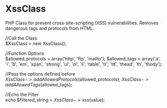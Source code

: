 # XssClass
PHP Class for prevent cross-site-scripting (XSS) vulnerabilities. Removes dangerous tags and protocols from HTML.

//Call the Class<br>
$XssClass = new XssClass();

//Function Options<br>
$allowed_protocols = array('http', 'ftp', 'mailto');
$allowed_tags = array('a', 'i', 'b', 'em', 'span', 'strong', 'ul', 'ol', 'li', 'table', 'tr', 'td', 'thead', 'th', 'tbody');

//Pass the options defined before<br>
$XssClass->addAllowedProtocols($allowed_protocols);
$XssClass->addAllowedTags($allowed_tags);

//Echo the Filter<br>
echo $filtered_string = $XssClass->xss($value);

